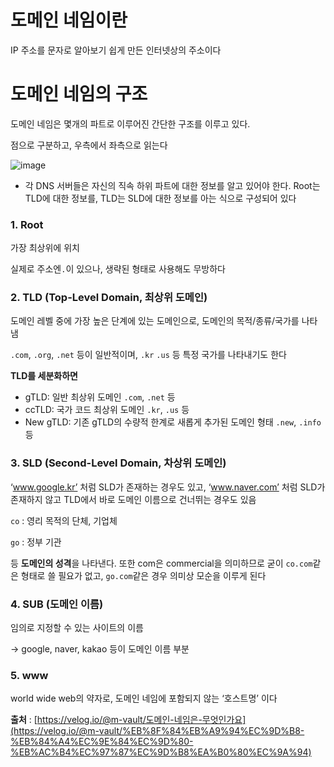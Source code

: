 # 도메인 네임이란

IP 주소를 문자로 알아보기 쉽게 만든 인터넷상의 주소이다

# 도메인 네임의 구조

도메인 네임은 몇개의 파트로 이루어진 간단한 구조를 이루고 있다.

점으로 구분하고, 우측에서 좌측으로 읽는다

![image](https://user-images.githubusercontent.com/102791105/199154043-01782b64-85ea-409f-8562-61e2199a3d65.png)

- 각 DNS 서버들은 자신의 직속 하위 파트에 대한 정보를 알고 있어야 한다. Root는 TLD에 대한 정보를, TLD는 SLD에 대한 정보를 아는 식으로 구성되어 있다

### 1. **Root**

가장 최상위에 위치

실제로 주소엔`.`이 있으나, 생략된 형태로 사용해도 무방하다

### 2. **TLD (Top-Level Domain, 최상위 도메인)**

도메인 레벨 중에 가장 높은 단계에 있는 도메인으로, 도메인의 목적/종류/국가를 나타냄

`.com`, `.org`, `.net` 등이 일반적이며, `.kr` `.us` 등 특정 국가를 나타내기도 한다

**TLD를 세분화하면**

- gTLD: 일반 최상위 도메인 `.com`, `.net` 등
- ccTLD: 국가 코드 최상위 도메인 `.kr`, `.us` 등
- New gTLD: 기존 gTLD의 수량적 한계로 새롭게 추가된 도메인 형태 `.new`, `.info` 등

### 3. **SLD (Second-Level Domain, 차상위 도메인)**

‘www.google.kr’ 처럼 SLD가 존재하는 경우도 있고, ‘www.naver.com’ 처럼 SLD가 존재하지 않고 TLD에서 바로 도메인 이름으로 건너뛰는 경우도 있음

`co` : 영리 목적의 단체, 기업체

`go` : 정부 기관

등 **도메인의 성격**을 나타낸다. 또한 com은 commercial을 의미하므로 굳이 `co.com`같은 형태로 쓸 필요가 없고, `go.com`같은 경우 의미상 모순을 이루게 된다

### 4. SUB (도메인 이름)

임의로 지정할 수 있는 사이트의 이름

→ google, naver, kakao 등이 도메인 이름 부분

### 5. www

world wide web의 약자로, 도메인 네임에 포함되지 않는 ‘호스트명’ 이다


**출처** : [https://velog.io/@m-vault/도메인-네임은-무엇인가요](https://velog.io/@m-vault/%EB%8F%84%EB%A9%94%EC%9D%B8-%EB%84%A4%EC%9E%84%EC%9D%80-%EB%AC%B4%EC%97%87%EC%9D%B8%EA%B0%80%EC%9A%94)
